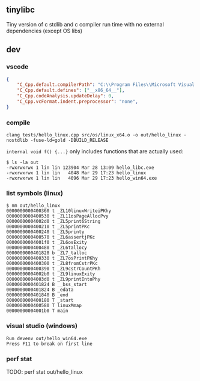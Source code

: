 ## tinylibc

Tiny version of c stdlib and c compiler run time with no external dependencies (except OS libs)

## dev

### vscode
```json
{
    "C_Cpp.default.compilerPath": "C:\\Program Files\\Microsoft Visual Studio\\2022\\Community\\VC\\Tools\\Llvm\\x64\\bin\\clang.exe",
    "C_Cpp.default.defines": ["__x86_64__"],
    "C_Cpp.codeAnalysis.updateDelay": 0,
    "C_Cpp.vcFormat.indent.preprocessor": "none",
}
```

### compile
```
clang tests/hello_linux.cpp src/os/linux_x64.o -o out/hello_linux -nostdlib -fuse-ld=gold -DBUILD_RELEASE
```

`internal void f() {...}` only includes functions that are actually used:
```
$ ls -la out
-rwxrwxrwx 1 lin lin 123904 Mar 28 13:09 hello_libc.exe
-rwxrwxrwx 1 lin lin   4048 Mar 29 17:23 hello_linux
-rwxrwxrwx 1 lin lin   4096 Mar 29 17:23 hello_win64.exe
```

### list symbols (linux)
```
$ nm out/hello_linux
0000000000400360 t _ZL10linuxWriteiPKhy
0000000000400530 t _ZL11osPageAllocPvy
00000000004002d0 t _ZL5print6String
0000000000400210 t _ZL5printPKc
0000000000400240 t _ZL5printy
0000000000400570 t _ZL6assertjPKc
00000000004001f0 t _ZL6osExity
0000000000400480 t _ZL6tallocy
0000000000401828 b _ZL7_talloc
0000000000400330 t _ZL7osPrintPKhy
0000000000400300 t _ZL8fromCstrPKc
0000000000400390 t _ZL9cstrCountPKh
00000000004002b0 t _ZL9linuxExity
00000000004003d0 t _ZL9printIntoPhy
0000000000401824 B __bss_start
0000000000401824 B _edata
0000000000401840 B _end
0000000000400180 T _start
0000000000400580 T linuxMmap
00000000004001b0 T main
```

### visual studio (windows)
```
Run devenv out/hello_win64.exe
Press F11 to break on first line
```

### perf stat
TODO: perf stat out/hello_linux
